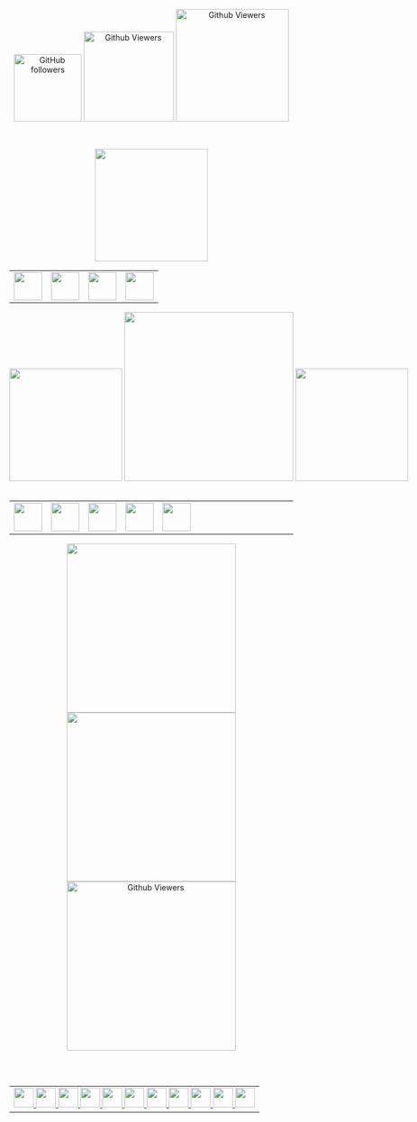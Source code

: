 
<p align="center" style="z-index:150">
<img alt="GitHub followers" width="120" src="https://img.shields.io/github/followers/muhammadkarbalaee?style=plastic&color=red">
<img alt="Github Viewers" width="160" src="https://komarev.com/ghpvc/?username=muhammadksht&style=plastic&color=green">
<a href="https://wakatime.com/@muhammadksht">
<img alt="Github Viewers" width="200" src="https://wakatime.com/badge/user/2fc4b18b-ec8f-46e8-be9b-2b05a111037b.svg">
</a>
</p>
<br>

<p align="center">
    <img src="https://www.vectorlogo.zone/logos/pytorch/pytorch-ar21.svg" width="200"/>
</p>

<table align="center">
<tr>
<td align="center">
<img src="https://www.vectorlogo.zone/logos/python/python-icon.svg" width="50"/>
</td>
<td align="center">
<img src="https://www.vectorlogo.zone/logos/opencv/opencv-icon.svg" width="50"/>
</td>
<td align="center">
<img src="https://www.vectorlogo.zone/logos/numpy/numpy-icon.svg" width="50"/>
</td>
    <td>
        <img src="https://www.vectorlogo.zone/logos/jupyter/jupyter-icon.svg" width="50"/>
    </td>    
</tr>
<table>
    
<p align="center" style="white-space:nowrap;">
    <img src="https://www.vectorlogo.zone/logos/flutterio/flutterio-ar21.svg" width="200"/>   
    <img width="300" src="android.gif">
    <img src="https://www.vectorlogo.zone/logos/unity3d/unity3d-ar21.svg"  width="200"/>
</p>
    
<table align="center">
<tr>
<td align="center">
<img src="https://www.vectorlogo.zone/logos/android/android-icon.svg" width="50"/>
</td>
<td align="center">
<img src="https://www.vectorlogo.zone/logos/apple/apple-icon.svg" width="50"/>
</td>
    <td>
        <img src="https://www.vectorlogo.zone/logos/microsoft/microsoft-icon.svg" width="50"/>
    </td> 
    <td>
        <img src="androidstudio.png" width="50"/>
    </td> 
<td align="center">
<img src="https://www.vectorlogo.zone/logos/dartlang/dartlang-icon.svg" width="50"/>
</td>
    <td align="center">
    <p align="center">
        &nbsp;&nbsp;&nbsp;&nbsp;&nbsp;&nbsp;&nbsp;&nbsp;&nbsp;&nbsp;&nbsp;&nbsp;&nbsp;&nbsp;&nbsp;&nbsp;&nbsp;&nbsp;&nbsp;&nbsp;&nbsp;&nbsp;&nbsp;&nbsp;&nbsp;&nbsp;&nbsp;&nbsp;&nbsp;&nbsp;&nbsp;&nbsp;&nbsp;&nbsp;&nbsp;&nbsp;&nbsp;&nbsp;&nbsp;&nbsp;&nbsp;&nbsp;&nbsp;&nbsp;&nbsp;&nbsp;&nbsp;&nbsp;&nbsp;&nbsp;&nbsp;&nbsp;&nbsp;&nbsp;&nbsp;&nbsp;&nbsp;&nbsp;&nbsp;&nbsp;&nbsp;&nbsp;&nbsp;&nbsp;&nbsp;&nbsp;&nbsp;&nbsp;&nbsp;&nbsp;&nbsp;&nbsp;&nbsp;&nbsp;&nbsp;&nbsp;&nbsp;&nbsp;&nbsp;&nbsp;&nbsp;&nbsp;&nbsp;&nbsp;&nbsp;&nbsp;&nbsp;&nbsp;&nbsp;&nbsp;&nbsp;&nbsp;&nbsp;&nbsp;&nbsp;&nbsp;&nbsp;
    </p>
    </td>
    <td align="center">
        <img src="opengl.svg" width="50"/>
    </td>
    <td align="center">
        <img src="c-logo.png" width="50"/>
    </td>
</tr>
<table>

<p align="center">
<img src="https://wakatime.com/share/@muhammadksht/0cc9083b-dab7-4b4a-aef6-6c51ef418917.svg" width="300">
<img src="https://github-readme-stats.vercel.app/api?username=muhammadkarbalaee&show_icons=true&theme=chartreuse-dark" width="300"/>
<img alt="Github Viewers" width="300" src="https://github-readme-stats.vercel.app/api/top-langs/?username=muhammadkarbalaee&layout=compact&langs_count=10&theme=buefy">
</p>

<br>


<table align="center">
<td>
<a href="https://gitlab.com/muhammadksht">
    <img src="https://www.vectorlogo.zone/logos/gitlab/gitlab-icon.svg" width="35">
</a>
<a href="https://www.youtube.com/channel/UCI1BKsmNKbCVfxsxjL7SSRQ">
    <img src="https://www.vectorlogo.zone/logos/youtube/youtube-tile.svg" width="35">
</a>
<a href="https://www.linkedin.com/in/muhammad-karbalae?lipi=urn%3Ali%3Apage%3Ad_flagship3_profile_view_base_contact_details%3B19Xhz8Q8QmOyP6k87j%2BeUg%3D%3D">
    <img src="https://www.vectorlogo.zone/logos/linkedin/linkedin-tile.svg" width="35">
</a>
<a href="https://twitter.com/Muhammad_ksht">
     <img src="https://www.vectorlogo.zone/logos/twitter/twitter-tile.svg" width="35">
</a>
<a href="https://www.instagram.com/muhammad_karbalaee">
     <img src="https://www.vectorlogo.zone/logos/instagram/instagram-tile.svg" width="35">
</a>
<a href="https://www.facebook.com/muhammad.karbalaeeshabani">
     <img src="https://www.vectorlogo.zone/logos/facebook/facebook-official.svg" width="35">
</a>
<a href="http://t.me/muhammad_karbalaee">
    <img src="https://www.vectorlogo.zone/logos/telegram/telegram-tile.svg" width="35">
</a>
<a href="mailto:muhammad.ksht@gmail.com">
    <img src="https://www.vectorlogo.zone/logos/gmail/gmail-icon.svg" width="35">
</a>
<a href="https://wa.me/989373899988">
   <img src="https://www.vectorlogo.zone/logos/whatsapp/whatsapp-icon.svg" width="35">
</a>
<a href="https://stackoverflow.com/users/14618677/muhammad-karbalaee-shabani">
    <img src="https://www.vectorlogo.zone/logos/stackoverflow/stackoverflow-icon.svg" width="35">
</a>
<a href="https://www.hackerrank.com/muhammad_ksht">
    <img src="hackerrank.svg" width="35">
</a>
</td>
</table>

</br>
 
                                            
